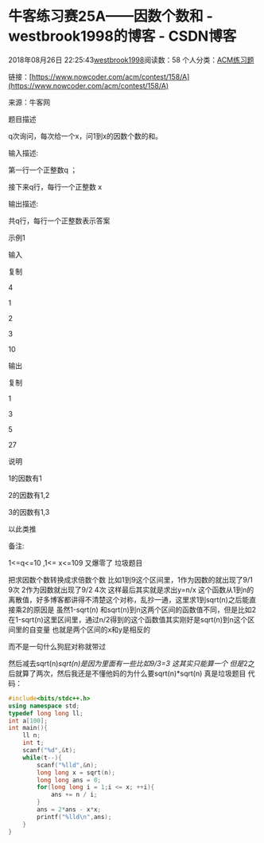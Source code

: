 # 牛客练习赛25A——因数个数和 - westbrook1998的博客 - CSDN博客





2018年08月26日 22:25:43[westbrook1998](https://me.csdn.net/westbrook1998)阅读数：58
个人分类：[ACM练习题](https://blog.csdn.net/westbrook1998/article/category/7652684)









> 
链接：[https://www.nowcoder.com/acm/contest/158/A](https://www.nowcoder.com/acm/contest/158/A)

  来源：牛客网 

  题目描述  

  q次询问，每次给一个x，问1到x的因数个数的和。 

  输入描述: 

  第一行一个正整数q ； 

  接下来q行，每行一个正整数 x 

  输出描述: 

  共q行，每行一个正整数表示答案 

  示例1 

  输入 

  复制 

  4 

  1 

  2 

  3 

  10 

  输出 

  复制 

  1 

  3 

  5 

  27 

  说明 

  1的因数有1 

  2的因数有1,2 

  3的因数有1,3 

  以此类推 

  备注: 

  1<=q<=10 ,1<= x<=109
又爆零了  垃圾题目 

把求因数个数转换成求倍数个数 比如1到9这个区间里，1作为因数的就出现了9/1 9次 2作为因数就出现了9/2 4次 这样最后其实就是求出y=n/x 这个函数从1到n的离散值，好多博客都讲得不清楚这个对称，乱抄一通，这里求1到sqrt(n)之后能直接乘2的原因是 虽然1-sqrt(n) 和sqrt(n)到n这两个区间的函数值不同，但是比如2在1-sqrt(n)这里区间里，通过n/2得到的这个函数值其实刚好是sqrt(n)到n这个区间里的自变量 也就是两个区间的x和y是相反的 

而不是一句什么狗屁对称就带过 

然后减去sqrt(n)*sqrt(n)是因为里面有一些比如9/3=3 这其实只能算一个 但是*2之后就算了两次，然后我还是不懂他妈的为什么要sqrt(n)*sqrt(n) 真是垃圾题目
代码：

```cpp
#include<bits/stdc++.h>
using namespace std;
typedef long long ll;
int a[100];
int main(){
    ll n;
    int t;
    scanf("%d",&t);
    while(t--){
        scanf("%lld",&n);
        long long x = sqrt(n);
        long long ans = 0;
        for(long long i = 1;i <= x; ++i){
            ans += n / i;
        }
        ans = 2*ans - x*x;
        printf("%lld\n",ans);
    }
}
```






